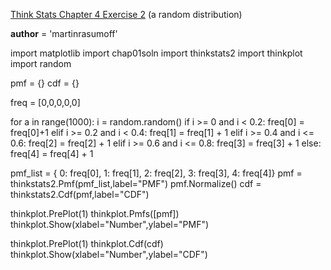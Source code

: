 [Think Stats Chapter 4 Exercise 2](http://greenteapress.com/thinkstats2/html/thinkstats2005.html#toc41) (a random distribution)

__author__ = 'martinrasumoff'

import matplotlib
import chap01soln
import thinkstats2
import thinkplot
import random

pmf = {}
cdf = {}

freq = [0,0,0,0,0]

for a in range(1000):
    i = random.random()
    if i >= 0 and i < 0.2:
        freq[0] = freq[0]+1
    elif i >= 0.2 and i < 0.4:
        freq[1] = freq[1] + 1
    elif i >= 0.4 and i <= 0.6:
        freq[2] = freq[2] + 1
    elif i >= 0.6 and i <= 0.8:
        freq[3] = freq[3] + 1
    else:
        freq[4] = freq[4] + 1

pmf_list = { 0: freq[0], 1: freq[1], 2: freq[2], 3: freq[3], 4: freq[4]}
pmf = thinkstats2.Pmf(pmf_list,label="PMF")
pmf.Normalize()
cdf = thinkstats2.Cdf(pmf,label="CDF")


thinkplot.PrePlot(1)
thinkplot.Pmfs([pmf])
thinkplot.Show(xlabel="Number",ylabel="PMF")

thinkplot.PrePlot(1)
thinkplot.Cdf(cdf)
thinkplot.Show(xlabel="Number",ylabel="CDF")
